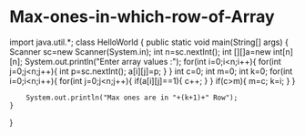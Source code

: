 # Max-ones-in-which-row-of-Array
import java.util.*;
class HelloWorld {
    public static void main(String[] args) {
        Scanner sc=new Scanner(System.in);
        int n=sc.nextInt();
        int [][]a=new int[n][n];
        System.out.println("Enter array values :");
        for(int i=0;i<n;i++){
            for(int j=0;j<n;j++){
                int p=sc.nextInt();
                a[i][j]=p;
            }
        }
        int c=0;
        int m=0;
        int k=0;
        for(int i=0;i<n;i++){
            for(int j=0;j<n;j++){
                if(a[i][j]==1){
                    c++;
                }
            }
            if(c>m){
                m=c;
                k=i;
            }
        }
        
        System.out.println("Max ones are in "+(k+1)+" Row");
    }
}
